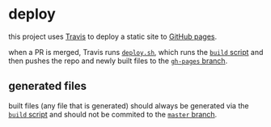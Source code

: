 # deploy

this project uses [Travis] to deploy a static site to [GitHub pages].

when a PR is merged, Travis runs [`deploy.sh`], which runs the
[`build` script] and  then pushes the repo and newly built files to
the [`gh-pages` branch].

## generated files

built files (any file that is generated) should always be generated
via the [`build` script] and should not be commited to the
[`master` branch].

[Travis]: https://travis-ci.org/
[GitHub pages]: https://pages.github.com/
[`build` script]: https://github.com/ashleygwilliams/rustbridge-www/blob/master/package.json#L8
[`deploy.sh`]: https://github.com/ashleygwilliams/rustbridge-www/blob/master/deploy.sh
[`gh-pages` branch]: https://github.com/ashleygwilliams/rustbridge-www/tree/gh-pages
[`master` branch]: https://github.com/ashleygwilliams/rustbridge-www
